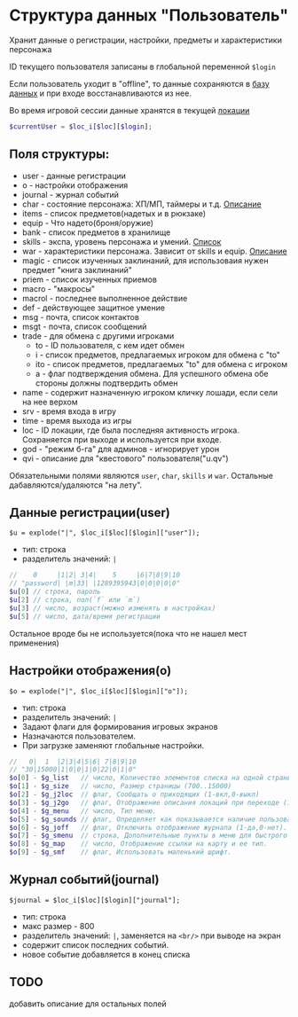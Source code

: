 # Структура данных "Пользователь"

Хранит данные о регистрации, настройки, предметы и характеристики персонажа

ID текущего пользователя записаны в глобальной переменной `$login`

Если пользователь уходит в "offline", то данные сохраняются в [базу данных](user-db.md)
и при входе восстанавливаются из нее.

Во время игровой сессии данные хранятся в текущей [локации](location.md)
```php
$currentUser = $loc_i[$loc][$login];
```

## Поля структуры:

* user - данные регистрации
* o - настройки отображения
* journal - журнал событий
* char - состояние персонажа: ХП/МП, таймеры и т.д. [Описание](user-char.md)
* items - список предметов(надетых и в рюкзаке)
* equip - Что надето(броня/оружие)
* bank - список предметов в хранилище
* skills - экспа, уровень персонажа и умений. [Список](skill-list.md)
* war - характеристики персонажа. Зависит от skills и equip. [Описание](user-war.md)
* magic - список изученных заклинаний, для использоваия нужен предмет "книга заклинаний"
* priem - список изученных приемов
* macro - "макросы"
* macrol - последнее выполненное действие
* def - действующее защитное умение
* msg - почта, список контактов
* msgt - почта, список сообщений
* trade - для обмена с другими игроками
    * to - ID пользователя, с кем идет обмен
    * i - список предметов, предлагаемых игроком для обмена с "to"
    * ito - список предметов, предлагаемых "to" для обмена с игроком
    * a - флаг подтверждения обмена. Для успешного обмена обе стороны должны подтвердить обмен
* name - содержит назначенную игроком кличку лошади, если сели на нее верхом
* srv - время входа в игру
* time - время выхода из игры
* loc - ID локации, где была последняя активность игрока. Сохраняется при выходе и используется при входе.
* god - "режим б-га" для админов - игнорирует урон
* qvi - описание для "квестового" пользователя("u.qv")

Обязательными полями являются `user`, `char`, `skills` и `war`. Остальные дабавляются/удаляются "на лету".

## Данные регистрации(user)

`$u = explode("|", $loc_i[$loc][$login]["user"]);`

* тип: строка
* разделитель значений: `|`

```php
//    0     |1|2| 3|4|    5     |6|7|8|9|10
// "password| |m|33| |1289395943|0|0|0|0|0"
$u[0] // строка, пароль
$u[2] // строка, пол(`f` или `m`)
$u[3] // число, возраст(можно изменять в настройках)
$u[5] // число, дата/время регистрации
```
Остальное вроде бы не используется(пока что не нашел мест применения)

## Настройки отображения(o)

`$o = explode("|", $loc_i[$loc][$login]["o"]);`

* тип: строка
* разделитель значений: `|`
* Задают флаги для формирования игровых экранов
* Назначаются пользователем.
* При загрузке заменяют глобальные настройки.

```php
//   0|  1  |2|3|4|5|6| 7|8|9|10
// "30|15000|1|0|0|1|0|22|0|1|0"
$o[0] - $g_list   // число, Количество элементов списка на одной странице (3..30)
$o[1] - $g_size   // число, Размер страницы (700..15000)
$o[2] - $g_j2loc  // флаг, Сообщать о приходящих (1-вкл,0-выкл)
$o[3] - $g_j2go   // флаг, Отображение описания локаций при переходе (1-вкл,0-выкл)
$o[4] - $g_menu   // число, Тип меню.
$o[5] - $g_sounds // флаг, Определяет как показывается наличие пользователей/НПС в соседних локах.
$o[6] - $g_joff   // флаг, Отключить отображение журнала (1-да,0-нет).
$o[7] - $g_smenu  // строка, Дополнительные пункты в меню для быстрого доступа к предметам и умениям.
$o[8] - $g_map    // число, Отображение ссылки на карту и ее тип.
$o[9] - $g_smf    // флаг, Использовать маленький шрифт.
```

## Журнал событий(journal)

`$journal = $loc_i[$loc][$login]["journal"];`

* тип: строка
* макс размер - 800
* разделитель значений: `|`, заменяется на `<br/>` при выводе на экран
* содержит список последних событий.
* новое событие добавляется в конец списка

## TODO

добавить описание для остальных полей
